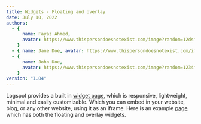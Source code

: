 ```yaml
---
title: Widgets - Floating and overlay
date: July 10, 2022
authors:
  - {
      name: Fayaz Ahmed,
      avatar: https://www.thispersondoesnotexist.com/image?random=12dsf34,
    }
  - { name: Jane Doe, avatar: https://www.thispersondoesnotexist.com/image }
  - {
      name: John Doe,
      avatar: https://www.thispersondoesnotexist.com/image?random=1234fds23,
    }
version: "1.04"
---
```


Logspot provides a built in [widget page](https://logspot.vercel.app/widget), which is responsive, lightweight, minimal and easily customizable. Which you can embed in your website, blog, or any other website, using it as an iframe. Here is an example [page](https://logspot.vercel.app/test) which has both the floating and overlay widgets.
